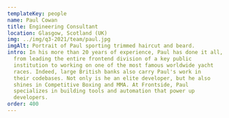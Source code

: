 ```yaml
---
templateKey: people
name: Paul Cowan
title: Engineering Consultant
location: Glasgow, Scotland (UK)
img: ../img/q3-2021/team/paul.jpg
imgAlt: Portrait of Paul sporting trimmed haircut and beard.
intro: In his more than 20 years of experience, Paul has done it all,
  from leading the entire frontend division of a key public
  institution to working on one of the most famous worldwide yacht
  races. Indeed, large British banks also carry Paul's work in
  their codebases. Not only is he an elite developer, but he also
  shines in Competitive Boxing and MMA. At Frontside, Paul
  specializes in building tools and automation that power up
  developers.
order: 400
---
```

